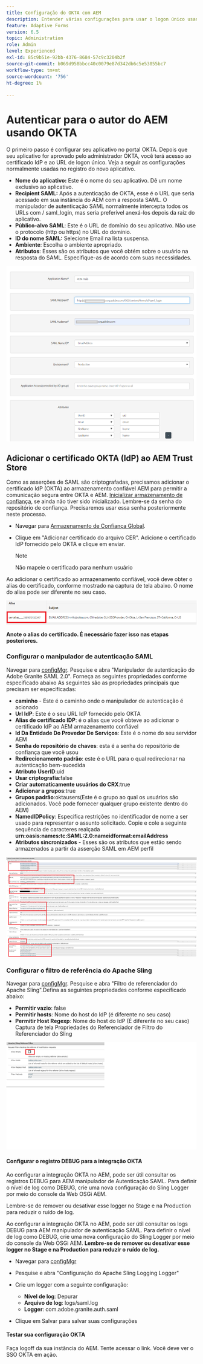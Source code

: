 ```yaml
---
title: Configuração do OKTA com AEM
description: Entender várias configurações para usar o logon único usando o okta
feature: Adaptive Forms
version: 6.5
topic: Administration
role: Admin
level: Experienced
exl-id: 85c9b51e-92bb-4376-8684-57c9c3204b2f
source-git-commit: b069d958bbcc40c0079e87d342db6c5e53055bc7
workflow-type: tm+mt
source-wordcount: '756'
ht-degree: 1%

---
```


# Autenticar para o autor do AEM usando OKTA

O primeiro passo é configurar seu aplicativo no portal OKTA. Depois que seu aplicativo for aprovado pelo administrador OKTA, você terá acesso ao certificado IdP e ao URL de logon único. Veja a seguir as configurações normalmente usadas no registro do novo aplicativo.

* **Nome do aplicativo:** Este é o nome do seu aplicativo. Dê um nome exclusivo ao aplicativo.
* **Recipient SAML:** Após a autenticação de OKTA, esse é o URL que seria acessado em sua instância do AEM com a resposta SAML. O manipulador de autenticação SAML normalmente intercepta todos os URLs com / saml_login, mas seria preferível anexá-los depois da raiz do aplicativo.
* **Público-alvo SAML**: Este é o URL de domínio do seu aplicativo. Não use o protocolo (http ou https) no URL do domínio.
* **ID do nome SAML:** Selecione Email na lista suspensa.
* **Ambiente**: Escolha o ambiente apropriado.
* **Atributos**: Esses são os atributos que você obtém sobre o usuário na resposta do SAML. Especifique-as de acordo com suas necessidades.


![aplicação de okta](assets/okta-app-settings-blurred.PNG)


## Adicionar o certificado OKTA (IdP) ao AEM Trust Store

Como as asserções de SAML são criptografadas, precisamos adicionar o certificado IdP (OKTA) ao armazenamento confiável AEM para permitir a comunicação segura entre OKTA e AEM.
[Inicializar armazenamento de confiança](http://localhost:4502/libs/granite/security/content/truststore.html), se ainda não tiver sido inicializado.
Lembre-se da senha do repositório de confiança. Precisaremos usar essa senha posteriormente neste processo.

* Navegar para [Armazenamento de Confiança Global](http://localhost:4502/libs/granite/security/content/truststore.html).
* Clique em &quot;Adicionar certificado do arquivo CER&quot;. Adicione o certificado IdP fornecido pelo OKTA e clique em enviar.

   >[!NOTE]
   >
   >Não mapeie o certificado para nenhum usuário

Ao adicionar o certificado ao armazenamento confiável, você deve obter o alias do certificado, conforme mostrado na captura de tela abaixo. O nome do alias pode ser diferente no seu caso.

![Alias do certificado](assets/cert-alias.PNG)

**Anote o alias do certificado. É necessário fazer isso nas etapas posteriores.**

### Configurar o manipulador de autenticação SAML

Navegar para [configMgr](http://localhost:4502/system/console/configMgr).
Pesquise e abra &quot;Manipulador de autenticação do Adobe Granite SAML 2.0&quot;.
Forneça as seguintes propriedades conforme especificado abaixo As seguintes são as propriedades principais que precisam ser especificadas:

* **caminho** - Este é o caminho onde o manipulador de autenticação é acionado
* **Url IdP**: Este é o seu URL IdP fornecido pelo OKTA
* **Alias de certificado IDP**: é o alias que você obteve ao adicionar o certificado IdP ao AEM armazenamento confiável
* **Id Da Entidade Do Provedor De Serviços**: Este é o nome do seu servidor AEM
* **Senha do repositório de chaves**: esta é a senha do repositório de confiança que você usou
* **Redirecionamento padrão**: este é o URL para o qual redirecionar na autenticação bem-sucedida
* **Atributo UserID**:uid
* **Usar criptografia**:false
* **Criar automaticamente usuários do CRX**:true
* **Adicionar a grupos**:true
* **Grupos padrão**:oktausers(Este é o grupo ao qual os usuários são adicionados. Você pode fornecer qualquer grupo existente dentro do AEM)
* **NamedIDPolicy**: Especifica restrições no identificador de nome a ser usado para representar o assunto solicitado. Copie e cole a seguinte sequência de caracteres realçada **urn:oasis:names:tc:SAML:2.0:nameidformat:emailAddress**
* **Atributos sincronizados** - Esses são os atributos que estão sendo armazenados a partir da asserção SAML em AEM perfil

![manipulador de autenticação de saml](assets/saml-authentication-settings-blurred.PNG)

### Configurar o filtro de referência do Apache Sling

Navegar para [configMgr](http://localhost:4502/system/console/configMgr).
Pesquise e abra &quot;Filtro de referenciador do Apache Sling&quot;.Defina as seguintes propriedades conforme especificado abaixo:

* **Permitir vazio**: false
* **Permitir hosts**: Nome do host do IdP (é diferente no seu caso)
* **Permitir Host Regexp**: Nome do host do IdP (É diferente no seu caso) Captura de tela Propriedades do Referenciador de Filtro do Referenciador do Sling

![referrer-filter](assets/okta-referrer.png)

#### Configurar o registro DEBUG para a integração OKTA

Ao configurar a integração OKTA no AEM, pode ser útil consultar os registros DEBUG para AEM manipulador de Autenticação SAML. Para definir o nível de log como DEBUG, crie uma nova configuração do Sling Logger por meio do console da Web OSGi AEM.

Lembre-se de remover ou desativar esse logger no Stage e na Production para reduzir o ruído de log.

Ao configurar a integração OKTA no AEM, pode ser útil consultar os logs DEBUG para AEM manipulador de autenticação SAML. Para definir o nível de log como DEBUG, crie uma nova configuração do Sling Logger por meio do console da Web OSGi AEM.
**Lembre-se de remover ou desativar esse logger no Stage e na Production para reduzir o ruído de log.**
* Navegar para [configMgr](http://localhost:4502/system/console/configMgr)

* Pesquise e abra &quot;Configuração do Apache Sling Logging Logger&quot;
* Crie um logger com a seguinte configuração:
   * **Nível de log**: Depurar
   * **Arquivo de log**: logs/saml.log
   * **Logger**: com.adobe.granite.auth.saml
* Clique em Salvar para salvar suas configurações

#### Testar sua configuração OKTA

Faça logoff da sua instância do AEM. Tente acessar o link. Você deve ver o SSO OKTA em ação.
